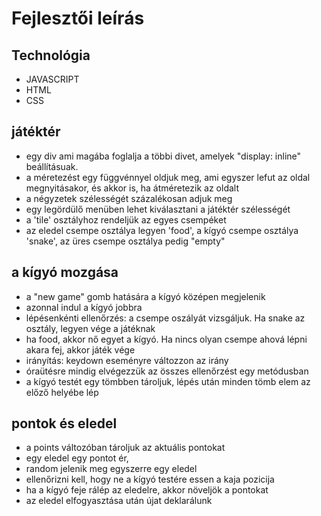 # Fejlesztői leírás

## Technológia
* JAVASCRIPT
* HTML
* CSS

## játéktér
*  egy div ami magába foglalja a többi divet, amelyek "display: inline" beállításuak.
* a méretezést egy függvénnyel oldjuk meg, ami egyszer lefut az oldal megnyitásakor, és akkor is, ha átméretezik az oldalt
* a négyzetek szélességét százalékosan adjuk meg
* egy legördülő menüben lehet kiválasztani a játéktér szélességét
* a 'tile' osztályhoz rendeljük az egyes csempéket
* az eledel csempe osztálya legyen 'food', a kígyó csempe osztálya 'snake', az üres csempe osztálya pedig "empty"

## a kígyó mozgása
* a "new game" gomb hatására a kígyó középen megjelenik
* azonnal indul a kígyó jobbra
* lépésenkénti ellenőrzés: a csempe oszályát vizsgáljuk. Ha snake az osztály, legyen vége a játéknak
* ha food, akkor nő egyet a kígyó. Ha nincs olyan csempe ahová lépni akara fej, akkor játék vége
* irányítás: keydown eseményre változzon az irány
* óraütésre mindig elvégezzük az összes ellenőrzést egy metódusban
* a kígyó testét egy tömbben tároljuk, lépés után minden tömb elem az előző helyébe lép

## pontok és eledel
* a points változóban tároljuk az aktuális pontokat
* egy eledel egy pontot ér,
* random jelenik meg egyszerre egy eledel
* ellenőrizni kell, hogy ne a kígyó testére essen  a kaja pozicija
* ha a kígyó feje rálép az eledelre, akkor növeljök a pontokat
* az eledel elfogyasztása után újat deklarálunk
